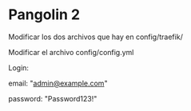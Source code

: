 # Pangolin 2

Modificar los dos archivos que hay en config/traefik/

Modificar el archivo config/config.yml

Login:

email: "admin@example.com"

password: "Password123!"
